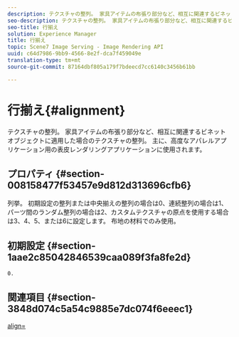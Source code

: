 ```yaml
---
description: テクスチャの整列。 家具アイテムの布張り部分など、相互に関連するビネットオブジェクトに適用した場合のテクスチャの整列。 主に、高度なアパレルアプリケーション用の表皮レンダリングアプリケーションに使用されます。
seo-description: テクスチャの整列。 家具アイテムの布張り部分など、相互に関連するビネットオブジェクトに適用した場合のテクスチャの整列。 主に、高度なアパレルアプリケーション用の表皮レンダリングアプリケーションに使用されます。
seo-title: 行揃え
solution: Experience Manager
title: 行揃え
topic: Scene7 Image Serving - Image Rendering API
uuid: c64d7986-9bb9-4566-8e2f-dca7f459049e
translation-type: tm+mt
source-git-commit: 87164dbf805a179f7bdeecd7cc6140c3456b61bb

---
```



# 行揃え{#alignment}

テクスチャの整列。 家具アイテムの布張り部分など、相互に関連するビネットオブジェクトに適用した場合のテクスチャの整列。 主に、高度なアパレルアプリケーション用の表皮レンダリングアプリケーションに使用されます。

## プロパティ {#section-008158477f53457e9d812d313696cfb6}

列挙。 初期設定の整列または中央揃えの整列の場合は0、連続整列の場合は1、パーツ間のランダム整列の場合は2、カスタムテクスチャの原点を使用する場合は3、4、5、または6に設定します。 布地の材料でのみ使用。

## 初期設定 {#section-1aae2c85042846539caa089f3fa8fe2d}

`0.`

## 関連項目 {#section-3848d074c5a54c9885e7dc074f6eeec1}

[align=](../../../../../ir-api/http-protocol/image-rendering-api-ref/c-ir-http-protocol-ref/c-ir-http-protocol-command-reference/r-ir-align.md#reference-4d63baa522ce42f9b15167ba34c5c6a7)
